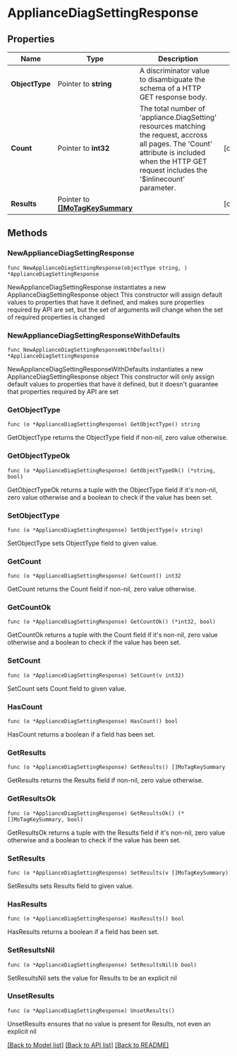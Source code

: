 # ApplianceDiagSettingResponse

## Properties

Name | Type | Description | Notes
------------ | ------------- | ------------- | -------------
**ObjectType** | Pointer to **string** | A discriminator value to disambiguate the schema of a HTTP GET response body. | 
**Count** | Pointer to **int32** | The total number of &#39;appliance.DiagSetting&#39; resources matching the request, accross all pages. The &#39;Count&#39; attribute is included when the HTTP GET request includes the &#39;$inlinecount&#39; parameter. | [optional] 
**Results** | Pointer to [**[]MoTagKeySummary**](mo.TagKeySummary.md) |  | [optional] 

## Methods

### NewApplianceDiagSettingResponse

`func NewApplianceDiagSettingResponse(objectType string, ) *ApplianceDiagSettingResponse`

NewApplianceDiagSettingResponse instantiates a new ApplianceDiagSettingResponse object
This constructor will assign default values to properties that have it defined,
and makes sure properties required by API are set, but the set of arguments
will change when the set of required properties is changed

### NewApplianceDiagSettingResponseWithDefaults

`func NewApplianceDiagSettingResponseWithDefaults() *ApplianceDiagSettingResponse`

NewApplianceDiagSettingResponseWithDefaults instantiates a new ApplianceDiagSettingResponse object
This constructor will only assign default values to properties that have it defined,
but it doesn't guarantee that properties required by API are set

### GetObjectType

`func (o *ApplianceDiagSettingResponse) GetObjectType() string`

GetObjectType returns the ObjectType field if non-nil, zero value otherwise.

### GetObjectTypeOk

`func (o *ApplianceDiagSettingResponse) GetObjectTypeOk() (*string, bool)`

GetObjectTypeOk returns a tuple with the ObjectType field if it's non-nil, zero value otherwise
and a boolean to check if the value has been set.

### SetObjectType

`func (o *ApplianceDiagSettingResponse) SetObjectType(v string)`

SetObjectType sets ObjectType field to given value.


### GetCount

`func (o *ApplianceDiagSettingResponse) GetCount() int32`

GetCount returns the Count field if non-nil, zero value otherwise.

### GetCountOk

`func (o *ApplianceDiagSettingResponse) GetCountOk() (*int32, bool)`

GetCountOk returns a tuple with the Count field if it's non-nil, zero value otherwise
and a boolean to check if the value has been set.

### SetCount

`func (o *ApplianceDiagSettingResponse) SetCount(v int32)`

SetCount sets Count field to given value.

### HasCount

`func (o *ApplianceDiagSettingResponse) HasCount() bool`

HasCount returns a boolean if a field has been set.

### GetResults

`func (o *ApplianceDiagSettingResponse) GetResults() []MoTagKeySummary`

GetResults returns the Results field if non-nil, zero value otherwise.

### GetResultsOk

`func (o *ApplianceDiagSettingResponse) GetResultsOk() (*[]MoTagKeySummary, bool)`

GetResultsOk returns a tuple with the Results field if it's non-nil, zero value otherwise
and a boolean to check if the value has been set.

### SetResults

`func (o *ApplianceDiagSettingResponse) SetResults(v []MoTagKeySummary)`

SetResults sets Results field to given value.

### HasResults

`func (o *ApplianceDiagSettingResponse) HasResults() bool`

HasResults returns a boolean if a field has been set.

### SetResultsNil

`func (o *ApplianceDiagSettingResponse) SetResultsNil(b bool)`

 SetResultsNil sets the value for Results to be an explicit nil

### UnsetResults
`func (o *ApplianceDiagSettingResponse) UnsetResults()`

UnsetResults ensures that no value is present for Results, not even an explicit nil

[[Back to Model list]](../README.md#documentation-for-models) [[Back to API list]](../README.md#documentation-for-api-endpoints) [[Back to README]](../README.md)


